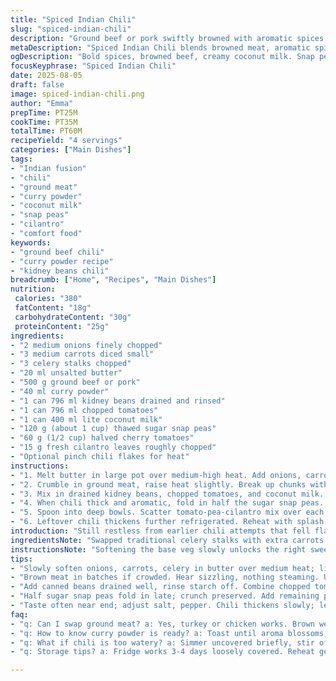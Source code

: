 ```yaml
---
title: "Spiced Indian Chili"
slug: "spiced-indian-chili"
description: "Ground beef or pork swiftly browned with aromatic spices. Carrots, celery, and onions soften in butter, releasing a fragrant base. Red beans mingle with diced tomatoes and a creamy coconut infusion. A hint of sweetness from snap peas and tartness from quartered cherry tomatoes wake up the palate. Fresh coriander tossed last, bright, fresh. Serve piping hot, with warm naan or flatbread. A little heat, a lot of heart. Adaptable, forgiving, textured."
metaDescription: "Spiced Indian Chili blends browned meat, aromatic spices, fresh snap peas and coconut milk for a textured, layered dish with bold savory and bright fresh notes."
ogDescription: "Bold spices, browned beef, creamy coconut milk. Snap peas, cherry tomatoes add crunch and brightness. Layered Indian chili with fresh cilantro finish."
focusKeyphrase: "Spiced Indian Chili"
date: 2025-08-05
draft: false
image: spiced-indian-chili.png
author: "Emma"
prepTime: PT25M
cookTime: PT35M
totalTime: PT60M
recipeYield: "4 servings"
categories: ["Main Dishes"]
tags:
- "Indian fusion"
- "chili"
- "ground meat"
- "curry powder"
- "coconut milk"
- "snap peas"
- "cilantro"
- "comfort food"
keywords:
- "ground beef chili"
- "curry powder recipe"
- "kidney beans chili"
breadcrumb: ["Home", "Recipes", "Main Dishes"]
nutrition: 
 calories: "380"
 fatContent: "18g"
 carbohydrateContent: "30g"
 proteinContent: "25g"
ingredients:
- "2 medium onions finely chopped"
- "3 medium carrots diced small"
- "3 celery stalks chopped"
- "20 ml unsalted butter"
- "500 g ground beef or pork"
- "40 ml curry powder"
- "1 can 796 ml kidney beans drained and rinsed"
- "1 can 796 ml chopped tomatoes"
- "1 can 400 ml lite coconut milk"
- "120 g (about 1 cup) thawed sugar snap peas"
- "60 g (1/2 cup) halved cherry tomatoes"
- "15 g fresh cilantro leaves roughly chopped"
- "Optional pinch chili flakes for heat"
instructions:
- "1. Melt butter in large pot over medium-high heat. Add onions, carrots, celery. Stir often until softened and aromatic – look for translucent sheen on onions and slight caramel edge on carrots, about 7 minutes. No burning. Smells sweet vegetal now."
- "2. Crumble in ground meat, raise heat slightly. Break up chunks with wooden spoon. Brown evenly, moisture evaporates, meat edges crisp gently. Should hear sizzling but not frying hard. Add curry powder, toss quickly to coat, let spices toast about 45 seconds. Aroma blossoms; don’t skip this or powder tastes raw."
- "3. Mix in drained kidney beans, chopped tomatoes, and coconut milk. Stir thoroughly so everything combines; liquid looks rich pinkish-orange now. Bring to gentle simmer. Cover loosely, reduce to medium-low heat. Let bubble gently for around 25-30 minutes. Stir every 8 minutes to prevent sticking. Thickening happens slowly—watch texture transform from soupy to hearty ragout."
- "4. When chili thick and aromatic, fold in half the sugar snap peas. Salt and pepper to taste. Snap peas add crunch and fresh sweetness; don’t cook fully or they go mushy. Rest of peas plus quartered cherry tomatoes and cilantro tossed in small bowl, ready as fresh crunch garnish."
- "5. Spoon into deep bowls. Scatter tomato-pea-cilantro mix over each serving for freshness contrast and pop of color. Serve near warm naan or flatbread for mopping sauce. Can sprinkle chili flakes now if going for a kick."
- "6. Leftover chili thickens further refrigerated. Reheat with splash water or broth to loosen. Coriander loses its punch if cooked too long; always add fresh after warming up again."
introduction: "Still restless from earlier chili attempts that fell flat. Too dry, too bland, or overcooked mush creeping in. Learned the hard way: layering textures is key. Not just chuck ground meat and beans in pot and pray. Onions and celery build savory base, slow softening reveals natural sweetness. Butter instead of oil unlocks deeper flavor. A good curry powder needs light to bloom; toast it quick to avoid dullness. Coconut milk brings balance, richness without heavy cream’s guilt. Don’t overlook fresh elements—raw snap peas and juicy cherry tomatoes added last stop monotony dead in its tracks. Coriander snipped in last, sharp and green. That crunch, that freshness. Timing is everything. No mushy veg or overcooked beans allowed. It’s a dance between simmer and stir. Definitely worth ditching the ‘cover and forget’ mindset. This version feels lively, layered, and satisfying."
ingredientsNote: "Swapped traditional celery stalks with extra carrots for a sweeter undertone; celery can be bitter if older or large stalks used. Butter chosen over neutral oils: subtle nutty aroma that lifts base veg flavors without overpowering. You can substitute ground turkey or chicken but brown well to develop flavor. Curry powder quality varies wildly – check freshness, or use a mix of turmeric, cumin, coriander powder for control. Lite coconut milk cuts calories but still creamy; full-fat adds indulgence, adjust spice accordingly to balance richness. Kidney beans work best canned but rinse well to reduce starch and can cause foaming if left in liquid. Snap peas added instead of frozen peas – fresher texture, avoids mush. Cherry tomatoes bring acid pop; grape tomatoes okay substitute if quartered carefully. Fresh cilantro essential; optional to add a squeeze of lime on serving plate for extra brightness."
instructionsNote: "Softening the base veg slowly unlocks the right sweetness—don’t rush here or taste stays raw. Sizzle sound changes as meat hits pan, watch crust formation. If juices sit too long, meat steams, loses flavor – pay attention. Toasted curry powder smell indicates readiness for liquids. Stir gently but consistently once liquids added; scrape bottom to prevent scorching, which kills final taste. Cook covered loosely so chili reduces slowly, traps aroma but avoids too wet stew. Last-minute pea addition preserves snap; too early and they dissolve into softness. Resting chili off heat for a few minutes helps flavors meld, thickens viscosity. Garnish topping pulls dish together visually and texturally – fresh green coriander leaves contrast red tomatoes and creamy chili boldly. Leftovers can dry; rehydrate carefully with broth. Overcooked chili gets claggy and dull - better al dente beans and veg than mush pile. Experience taught me not to under-season – taste often, adjust salt-pepper near the end."
tips:
- "Slowly soften onions, carrots, celery in butter over medium heat; listen for gentle sizzle, eyes catch translucent sheen on onions. Don’t rush or burn. Sweet vegetal aroma should build before adding meat."
- "Brown meat in batches if crowded. Hear sizzling, nothing steaming. Use wooden spoon to break chunks, edges crisp but inside still moist. Add curry powder quick, toast 30-45 seconds; smell changes, stops raw powder taste."
- "Add canned beans drained well, rinse starch off. Combine chopped tomatoes and lite coconut milk fully. Stir so color shifts to rich pink-orange. Simmer gently, cover loosely; bubbles small and constant, stir every 8 minutes to avoid sticking."
- "Half sugar snap peas fold in late; crunch preserved. Add remaining peas, quartered cherry tomatoes, cilantro fresh garnish in small bowl. Avoid overcooking snap peas or they turn mushy quickly."
- "Taste often near end; adjust salt, pepper. Chili thickens slowly; leftovers dry out faster. When reheating, loosen with water or broth; add fresh coriander after warming to keep flavor vibrant."
faq:
- "q: Can I swap ground meat? a: Yes, turkey or chicken works. Brown well, build crust. Flavor varies but base techniques same. Watch moisture content—leaner meats need closer eye to avoid dryness."
- "q: How to know curry powder is ready? a: Toast until aroma blossoms, changes from dusty to fragrant. 30-45 seconds usually. Skip this step and spice tastes raw and flat. Use mixture if commercial powder too mild or old."
- "q: What if chili is too watery? a: Simmer uncovered briefly, stir often to prevent burning. Can add small spoon cornflour slurry but risks dull texture. Usually patience pays off with thickened sauce without additives."
- "q: Storage tips? a: Fridge works 3-4 days loosely covered. Reheat gently with splash broth or water; cilantro loses freshness fast if heated too long. Freeze in portions but texture shifts; snap peas best fresh or tossed in after thaw."

---
```

